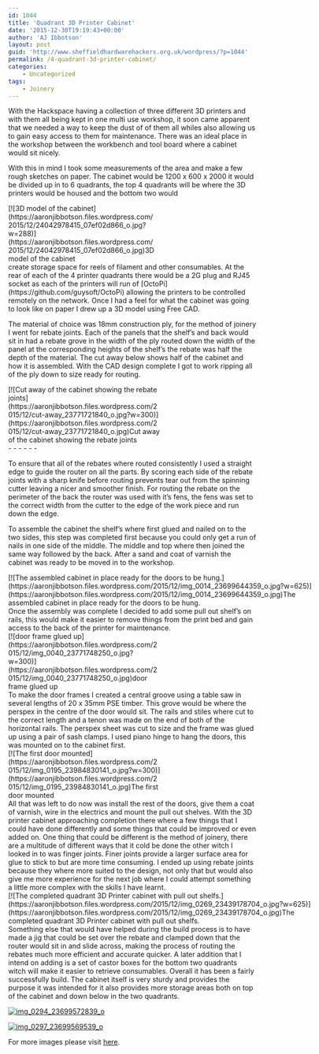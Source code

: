 ```yaml
---
id: 1044
title: 'Quadrant 3D Printer Cabinet'
date: '2015-12-30T19:19:43+00:00'
author: 'AJ Ibbotson'
layout: post
guid: 'http://www.sheffieldhardwarehackers.org.uk/wordpress/?p=1044'
permalink: /4-quadrant-3d-printer-cabinet/
categories:
    - Uncategorized
tags:
    - Joinery
---
```


With the Hackspace having a collection of three different 3D printers and with them all being kept in one multi use workshop, it soon came apparent that we needed a way to keep the dust of of them all whiles also allowing us to gain easy access to them for maintenance. There was an ideal place in the workshop between the workbench and tool board where a cabinet would sit nicely.

With this in mind I took some measurements of the area and make a few rough sketches on paper. The cabinet would be 1200 x 600 x 2000 it would be divided up in to 6 quadrants, the top 4 quadrants will be where the 3D printers would be housed and the bottom two would

<div class="wp-caption alignright" id="attachment_176" style="width: 298px">[![3D model of the cabinet](https://aaronjibbotson.files.wordpress.com/2015/12/24042978415_07ef02d866_o.jpg?w=288)](https://aaronjibbotson.files.wordpress.com/2015/12/24042978415_07ef02d866_o.jpg)3D model of the cabinet

</div>create storage space for reels of filament and other consumables. At the rear of each of the 4 printer quadrants there would be a 2G plug and RJ45 socket as each of the printers will run of [OctoPi](https://github.com/guysoft/OctoPi) allowing the printers to be controlled remotely on the network. Once I had a feel for what the cabinet was going to look like on paper I drew up a 3D model using Free CAD.

The material of choice was 18mm construction ply, for the method of joinery I went for rebate joints. Each of the panels that the shelf’s and back would sit in had a rebate grove in the width of the ply routed down the width of the panel at the corresponding heights of the shelf’s the rebate was half the depth of the material. The cut away below shows half of the cabinet and how it is assembled. With the CAD design complete I got to work ripping all of the ply down to size ready for routing.

<div class="wp-caption alignleft" id="attachment_179" style="width: 310px">[![Cut away of the cabinet showing the rebate joints](https://aaronjibbotson.files.wordpress.com/2015/12/cut-away_23771721840_o.jpg?w=300)](https://aaronjibbotson.files.wordpress.com/2015/12/cut-away_23771721840_o.jpg)Cut away of the cabinet showing the rebate joints

</div>- - - - - -

To ensure that all of the rebates where routed consistently I used a straight edge to guide the router on all the parts. By scoring each side of the rebate joints with a sharp knife before routing prevents tear out from the spinning cutter leaving a nicer and smoother finish. For routing the rebate on the perimeter of the back the router was used with it’s fens, the fens was set to the correct width from the cutter to the edge of the work piece and run down the edge.

To assemble the cabinet the shelf’s where first glued and nailed on to the two sides, this step was completed first because you could only get a run of nails in one side of the middle. The middle and top where then joined the same way followed by the back. After a sand and coat of varnish the cabinet was ready to be moved in to the workshop.

<div class="wp-caption aligncenter" id="attachment_185" style="width: 635px">[![The assembled cabinet in place ready for the doors to be hung.](https://aaronjibbotson.files.wordpress.com/2015/12/img_0014_23699644359_o.jpg?w=625)](https://aaronjibbotson.files.wordpress.com/2015/12/img_0014_23699644359_o.jpg)The assembled cabinet in place ready for the doors to be hung.

</div>Once the assembly was complete I decided to add some pull out shelf’s on rails, this would make it easier to remove things from the print bed and gain access to the back of the printer for maintenance.

<div class="wp-caption alignleft" id="attachment_188" style="width: 310px">[![door frame glued up](https://aaronjibbotson.files.wordpress.com/2015/12/img_0040_23771748250_o.jpg?w=300)](https://aaronjibbotson.files.wordpress.com/2015/12/img_0040_23771748250_o.jpg)door frame glued up

</div>To make the door frames I created a central groove using a table saw in several lengths of 20 x 35mm PSE timber. This grove would be where the perspex in the centre of the door would sit. The rails and stiles where cut to the correct length and a tenon was made on the end of both of the horizontal rails. The perspex sheet was cut to size and the frame was glued up using a pair of sash clamps. I used piano hinge to hang the doors, this was mounted on to the cabinet first.

<div class="wp-caption alignright" id="attachment_191" style="width: 310px">[![The first door mounted](https://aaronjibbotson.files.wordpress.com/2015/12/img_0195_23984830141_o.jpg?w=300)](https://aaronjibbotson.files.wordpress.com/2015/12/img_0195_23984830141_o.jpg)The first door mounted

</div>All that was left to do now was install the rest of the doors, give them a coat of varnish, wire in the electrics and mount the pull out shelves. With the 3D printer cabinet approaching completion there where a few things that I could have done differently and some things that could be improved or even added on. One thing that could be different is the method of joinery, there are a multitude of different ways that it cold be done the other witch I looked in to was finger joints. Finer joints provide a larger surface area for glue to stick to but are more time consuming. I ended up using rebate joints because they where more suited to the design, not only that but would also give me more experience for the next job where I could attempt something a little more complex with the skills I have learnt.

<div class="wp-caption aligncenter" id="attachment_194" style="width: 635px">[![The completed quadrant 3D Printer cabinet with pull out shelfs.](https://aaronjibbotson.files.wordpress.com/2015/12/img_0269_23439178704_o.jpg?w=625)](https://aaronjibbotson.files.wordpress.com/2015/12/img_0269_23439178704_o.jpg)The completed quadrant 3D Printer cabinet with pull out shelfs.

</div>Something else that would have helped during the build process is to have made a jig that could be set over the rebate and clamped down that the router would sit in and slide across, making the process of routing the rebates much more efficient and accurate quicker. A later addition that I intend on adding is a set of castor boxes for the bottom two quadrants witch will make it easier to retrieve consumables. Overall it has been a fairly successfully build. The cabinet itself is very sturdy and provides the purpose it was intended for it also provides more storage areas both on top of the cabinet and down below in the two quadrants.

[![img_0294_23699572839_o](https://aaronjibbotson.files.wordpress.com/2015/12/img_0294_23699572839_o.jpg?w=225)](https://aaronjibbotson.files.wordpress.com/2015/12/img_0294_23699572839_o.jpg)

[![img_0297_23699569539_o](https://aaronjibbotson.files.wordpress.com/2015/12/img_0297_23699569539_o.jpg?w=300)](https://aaronjibbotson.files.wordpress.com/2015/12/img_0297_23699569539_o.jpg)

For more images please visit [here](https://flic.kr/s/aHskrXCZgF).